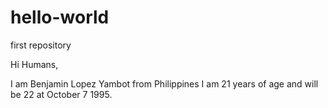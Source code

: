 # hello-world
first repository

Hi Humans,

 I am Benjamin Lopez Yambot 
 from Philippines
 I am 21 years of age and will be 22 at October 7 1995.
